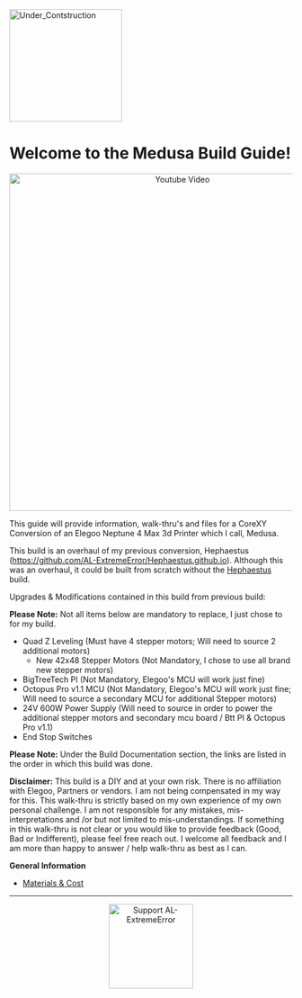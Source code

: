 
<img height="200" alt="Under_Contstruction" src="https://github.com/user-attachments/assets/af5ce3f6-0441-4adc-bd16-d6cb73a276e9" />

# **Welcome to the Medusa Build Guide!**

<p align="center">
<a href="https://youtu.be/O-GaHyipIRM" target="_blank">
  <img src="https://github.com/user-attachments/assets/144b9e92-06b7-4e26-a62b-e8aec8059f6e" alt="Youtube Video" height=600px/>
</a>
</p>


This guide will provide information, walk-thru's and files for a CoreXY Conversion of an Elegoo Neptune 4 Max 3d Printer which I call, Medusa.

This build is an overhaul of my previous conversion, Hephaestus (https://github.com/AL-ExtremeError/Hephaestus.github.io).
Although this was an overhaul, it could be built from scratch without the [Hephaestus](https://github.com/AL-ExtremeError/Hephaestus.github.io) build.

Upgrades & Modifications contained in this build from previous build:

**Please Note:** Not all items below are mandatory to replace, I just chose to for my build.

- Quad Z Leveling (Must have 4 stepper motors; Will need to source 2 additional motors)
  - New 42x48 Stepper Motors (Not Mandatory, I chose to use all brand new stepper motors)
- BigTreeTech PI (Not Mandatory, Elegoo's MCU will work just fine)
- Octopus Pro v1.1 MCU (Not Mandatory, Elegoo's MCU will work just fine; Will need to source a secondary MCU for additional Stepper motors)
- 24V 600W Power Supply (Will need to source in order to power the additional stepper motors and secondary mcu board / Btt PI & Octopus Pro v1.1)
- End Stop Switches

**Please Note:** Under the Build Documentation section, the links are listed in the order in which this build was done.

**Disclaimer:** This build is a DIY and at your own risk. There is no affiliation with Elegoo, Partners or vendors. I am not being compensated in my way for this. This walk-thru is strictly based on my own experience of my own personal challenge. I am not responsible for any mistakes, mis-interpretations and /or but not limited to mis-understandings. If something in this walk-thru is not clear or you would like to provide feedback (Good, Bad or Indifferent), please feel free reach out. I welcome all feedback and I am more than happy to answer / help walk-thru as best as I can.


**General Information**
* [Materials & Cost](https://github.com/AL-ExtremeError/Medusa/wiki/Materials-&-Cost)


***
<p align="center">
<a href="https://ko-fi.com/alextremeerror" target="_blank">
  <img src="https://github.com/user-attachments/assets/04c2a046-8e7a-457a-9ea1-406732049ebb" alt="Support AL-ExtremeError" height=150px/>
</a>
</p>


